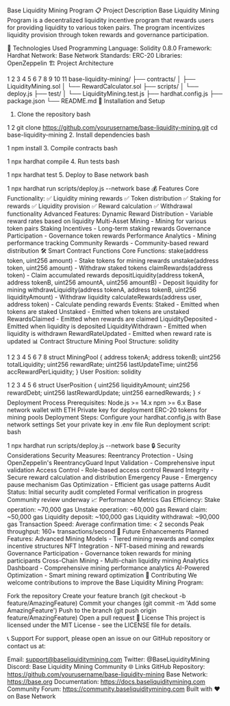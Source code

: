 Base Liquidity Mining Program
📋 Project Description
Base Liquidity Mining Program is a decentralized liquidity incentive program that rewards users for providing liquidity to various token pairs. The program incentivizes liquidity provision through token rewards and governance participation.

🔧 Technologies Used
Programming Language: Solidity 0.8.0
Framework: Hardhat
Network: Base Network
Standards: ERC-20
Libraries: OpenZeppelin
🏗️ Project Architecture


1
2
3
4
5
6
7
8
9
10
11
base-liquidity-mining/
├── contracts/
│   ├── LiquidityMining.sol
│   └── RewardCalculator.sol
├── scripts/
│   └── deploy.js
├── test/
│   └── LiquidityMining.test.js
├── hardhat.config.js
├── package.json
└── README.md
🚀 Installation and Setup
1. Clone the repository
bash


1
2
git clone https://github.com/yourusername/base-liquidity-mining.git
cd base-liquidity-mining
2. Install dependencies
bash


1
npm install
3. Compile contracts
bash


1
npx hardhat compile
4. Run tests
bash


1
npx hardhat test
5. Deploy to Base network
bash


1
npx hardhat run scripts/deploy.js --network base
💰 Features
Core Functionality:
✅ Liquidity mining rewards
✅ Token distribution
✅ Staking for rewards
✅ Liquidity provision
✅ Reward calculation
✅ Withdrawal functionality
Advanced Features:
Dynamic Reward Distribution - Variable reward rates based on liquidity
Multi-Asset Mining - Mining for various token pairs
Staking Incentives - Long-term staking rewards
Governance Participation - Governance token rewards
Performance Analytics - Mining performance tracking
Community Rewards - Community-based reward distribution
🛠️ Smart Contract Functions
Core Functions:
stake(address token, uint256 amount) - Stake tokens for mining rewards
unstake(address token, uint256 amount) - Withdraw staked tokens
claimRewards(address token) - Claim accumulated rewards
depositLiquidity(address tokenA, address tokenB, uint256 amountA, uint256 amountB) - Deposit liquidity for mining
withdrawLiquidity(address tokenA, address tokenB, uint256 liquidityAmount) - Withdraw liquidity
calculateRewards(address user, address token) - Calculate pending rewards
Events:
Staked - Emitted when tokens are staked
Unstaked - Emitted when tokens are unstaked
RewardsClaimed - Emitted when rewards are claimed
LiquidityDeposited - Emitted when liquidity is deposited
LiquidityWithdrawn - Emitted when liquidity is withdrawn
RewardRateUpdated - Emitted when reward rate is updated
📊 Contract Structure
Mining Pool Structure:
solidity


1
2
3
4
5
6
7
8
struct MiningPool {
    address tokenA;
    address tokenB;
    uint256 totalLiquidity;
    uint256 rewardRate;
    uint256 lastUpdateTime;
    uint256 accRewardPerLiquidity;
}
User Position:
solidity


1
2
3
4
5
6
struct UserPosition {
    uint256 liquidityAmount;
    uint256 rewardDebt;
    uint256 lastRewardUpdate;
    uint256 earnedRewards;
}
⚡ Deployment Process
Prerequisites:
Node.js >= 14.x
npm >= 6.x
Base network wallet with ETH
Private key for deployment
ERC-20 tokens for mining pools
Deployment Steps:
Configure your hardhat.config.js with Base network settings
Set your private key in .env file
Run deployment script:
bash


1
npx hardhat run scripts/deploy.js --network base
🔒 Security Considerations
Security Measures:
Reentrancy Protection - Using OpenZeppelin's ReentrancyGuard
Input Validation - Comprehensive input validation
Access Control - Role-based access control
Reward Integrity - Secure reward calculation and distribution
Emergency Pause - Emergency pause mechanism
Gas Optimization - Efficient gas usage patterns
Audit Status:
Initial security audit completed
Formal verification in progress
Community review underway
📈 Performance Metrics
Gas Efficiency:
Stake operation: ~70,000 gas
Unstake operation: ~60,000 gas
Reward claim: ~50,000 gas
Liquidity deposit: ~100,000 gas
Liquidity withdrawal: ~90,000 gas
Transaction Speed:
Average confirmation time: < 2 seconds
Peak throughput: 160+ transactions/second
🔄 Future Enhancements
Planned Features:
Advanced Mining Models - Tiered mining rewards and complex incentive structures
NFT Integration - NFT-based mining and rewards
Governance Participation - Governance token rewards for mining participants
Cross-Chain Mining - Multi-chain liquidity mining
Analytics Dashboard - Comprehensive mining performance analytics
AI-Powered Optimization - Smart mining reward optimization
🤝 Contributing
We welcome contributions to improve the Base Liquidity Mining Program:

Fork the repository
Create your feature branch (git checkout -b feature/AmazingFeature)
Commit your changes (git commit -m 'Add some AmazingFeature')
Push to the branch (git push origin feature/AmazingFeature)
Open a pull request
📄 License
This project is licensed under the MIT License - see the LICENSE file for details.

📞 Support
For support, please open an issue on our GitHub repository or contact us at:

Email: support@baseliquiditymining.com
Twitter: @BaseLiquidityMining
Discord: Base Liquidity Mining Community
🌐 Links
GitHub Repository: https://github.com/yourusername/base-liquidity-mining
Base Network: https://base.org
Documentation: https://docs.baseliquiditymining.com
Community Forum: https://community.baseliquiditymining.com
Built with ❤️ on Base Network
